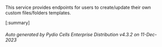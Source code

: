 






This service provides endpoints for users to create/update their own custom files/folders templates.

[:summary]

###### Auto generated by Pydio Cells Enterprise Distribution v4.3.2 on 11-Dec-2023

